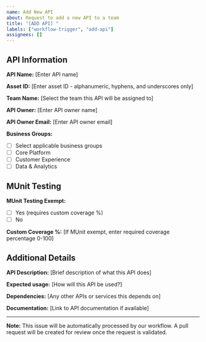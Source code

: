 ```yaml
---
name: Add New API
about: Request to add a new API to a team
title: "[ADD API] "
labels: ["workflow-trigger", "add-api"]
assignees: []
---
```


## API Information

**API Name:** [Enter API name]

**Asset ID:** [Enter asset ID - alphanumeric, hyphens, and underscores only]

**Team Name:** [Select the team this API will be assigned to]

**API Owner:** [Enter API owner name]

**API Owner Email:** [Enter API owner email]

**Business Groups:** 
- [ ] Select applicable business groups
- [ ] Core Platform
- [ ] Customer Experience
- [ ] Data & Analytics

## MUnit Testing

**MUnit Testing Exempt:** 
- [ ] Yes (requires custom coverage %)
- [ ] No

**Custom Coverage %:** [If MUnit exempt, enter required coverage percentage 0-100]

## Additional Details

**API Description:** [Brief description of what this API does]

**Expected usage:** [How will this API be used?]

**Dependencies:** [Any other APIs or services this depends on]

**Documentation:** [Link to API documentation if available]

---

**Note:** This issue will be automatically processed by our workflow. A pull request will be created for review once the request is validated.
